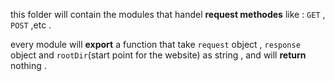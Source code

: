 this folder will contain the modules that handel **request methodes** like : `GET` , `POST` ,etc .

every module will **export** a function that take `request` object , `response` object and `rootDir`(start point for the website) as string , and will **return** nothing .
